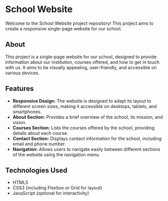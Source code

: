 # School Website

Welcome to the School Website project repository! This project aims to create a responsive single-page website for our school.

## About

This project is a single-page website for our school, designed to provide information about our institution, courses offered, and how to get in touch with us. It aims to be visually appealing, user-friendly, and accessible on various devices.

## Features

- **Responsive Design:** The website is designed to adapt its layout to different screen sizes, making it accessible on desktops, tablets, and smartphones.
- **About Section:** Provides a brief overview of the school, its mission, and vision.
- **Courses Section:** Lists the courses offered by the school, providing details about each course.
- **Contact Section:** Displays contact information for the school, including email and phone number.
- **Navigation:** Allows users to navigate easily between different sections of the website using the navigation menu.

## Technologies Used

- HTML5
- CSS3 (including Flexbox or Grid for layout)
- JavaScript (optional for interactivity)
